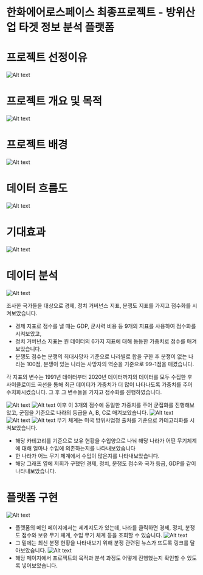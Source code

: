 # 한화에어로스페이스 최종프로젝트 - 방위산업 타겟 정보 분석 플랫폼

# 프로젝트 선정이유 

![Alt text](https://www.dropbox.com/scl/fi/uued58a5q1yrnhbmhw17w/.png?rlkey=0h5d62oiqt9xd2qs4uxsoh7i7&st=epjpmczc&raw=1)

# 프로젝트 개요 및 목적

![Alt text](https://www.dropbox.com/scl/fi/3z5zuy4y1ja31iomwrf9d/.png?rlkey=vfjy76clb7k89j2midsuv49gm&st=owp5fu0m&raw=1)

# 프로젝트 배경
![Alt text](https://www.dropbox.com/scl/fi/7czjpq6605lituxlxboe7/.png?rlkey=9vv1aq2k4wis61c88sitjtown&st=df643vwj&raw=1)

# 데이터 흐름도
![Alt text](https://www.dropbox.com/scl/fi/1fowl5caxob0p76ld4mee/.png?rlkey=xyh6uarlme6gorshh48lke94q&st=9v11s5lg&raw=1)


# 기대효과
![Alt text](https://www.dropbox.com/scl/fi/amljznbocf6m8wnlik414/.png?rlkey=qy6xnik8dgltsijqif59rvc1j&st=hqqc5hoh&raw=1)




# 데이터 분석
![Alt text](https://www.dropbox.com/scl/fi/bo3tncdq7ggkp6693yipp/1.png?rlkey=0h0p72z4vn5dfnnpdav9g1fzr&st=jip75y18&raw=1)

조사한 국가들을 대상으로 경제, 정치 거버넌스 지표, 분쟁도 지표를 가지고 점수화를 시켜보았습니다.
- 경제 지표로 점수를 낼 때는 GDP, 군사력 비용 등 9개의 지표를 사용하여 점수화를 시켜보았고,
- 정치 거버넌스 지표는 원 데이터의 6가지 지표에 대해 동등한 가중치로 점수를 매겨보았습니다. 
- 분쟁도 점수는 분쟁의 최대사망자 기준으로 나라별로 합을 구한 후 분쟁이 없는 나라는 100점, 분쟁이 있는 나라는 사망자의 역순을 기준으로 99-1점을 매겼습니다.

각 지표의 변수는 1991년 데이터부터 2020년 데이터까지의 데이터를 모두 수집한 후 사이클로이드 곡선을 통해 최근 데이터가 가중치가 더 많이 나타나도록 가중치를 주어 수치화시켰습니다. 그 후 그 변수들을 가지고 점수화를 진행하였습니다.

![Alt text](https://www.dropbox.com/scl/fi/2tfligjp3sy3xo5okj1gn/2.png?rlkey=566tor2t257mpmxubj2xx090w&st=acx779v8&raw=1)
![Alt text](https://www.dropbox.com/scl/fi/wase3hs2zlsb5vq58ze04/3.png?rlkey=wbe3c09op9nzhyb825ll3nf5v&st=50zebf1o&raw=1)
이후 이 3개의 점수에 동일한 가중치를 주어 군집화를 진행해보았고, 군집을 기준으로 나라의 등급을 A, B, C로 매겨보았습니다.
![Alt text](https://www.dropbox.com/scl/fi/nq74b4jzcrerv1j1qd2o5/4.png?rlkey=le8xtstd8v9f368e19iojyfdd&st=1xmqbk5w&raw=1)
![Alt text](https://www.dropbox.com/scl/fi/2wg0ub4q3ffx1ll3gbojy/5.png?rlkey=ushlrs6u191hcbzd19ih6nvy0&st=i68691vd&raw=1)
![Alt text](https://www.dropbox.com/scl/fi/0vmzcwlrb2iqm09shdtdg/6.png?rlkey=jfhazk3ttqnvnlqq1gkq1pbra&st=4z6aqo0s&raw=1)
무기 체계는 미국 방위사업청 출처를 기준으로 카테고리화를 시켜보았습니다. 
- 해당 카테고리를 기준으로 보유 현황을 수입양으로 나눠 해당 나라가 어떤 무기체계에 대해 얼마나 수입에 의존하는지를 나타내보았습니다
- 한 나라가 어느 무기 체계에서 수입이 많은지를 나타내보았습니다.
- 해당 그래프 옆에 저희가 구했던 경제, 정치, 분쟁도 점수와 국가 등급, GDP를 같이 나타내보았습니다.


# 플랫폼 구현

![Alt text](https://www.dropbox.com/scl/fi/nt13cx63tame948ujhu47/1.png?rlkey=lzza17q84hhalsap1ue11v5ve&st=954c3mam&raw=1)

- 플랫폼의 메인 페이지에서는 세계지도가 있는데, 나라를 클릭하면 경제, 정치, 분쟁도 점수와 보유 무기 체계, 수입 무기 체계 등을 조회할 수 있습니다.
![Alt text](https://www.dropbox.com/scl/fi/9vq42msjjdypgfcbz7q3e/2.png?rlkey=pxfv10x13zul1s9n51hsaw40v&st=0fb8pc8e&raw=1)
- 그 밑에는 최신 분쟁 현황을 나타내보기 위해 분쟁 관련된 뉴스가 뜨도록 링크를 달아보았습니다.
![Alt text](https://www.dropbox.com/scl/fi/l1kxklhlgdv2o9lr3hwu7/3.png?rlkey=gocv4uk7m4icus5ig6e5wi69t&st=5mra0wqu&raw=1)
- 해당 페이지에서 프로젝트의 목적과 분석 과정도 어떻게 진행했는지 확인할 수 있도록 넣어보았습니다.


